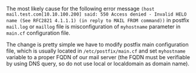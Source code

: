 The most likely cause for the following error message ``` (host mail.test.com[10.10.100.200] said: 550 Access denied - Invalid HELO name (See RFC2821 4.1.1.1) (in reply to MAIL FROM command)) ```
in postfix ```mail.log``` or ```maillog``` file is misconfiguration of ```myhostname``` parameter in ```main.cf``` configuration file.

The change is pretty simple we have to modify postfix main configuration file, which is usually located in ```/etc/postfix/main.cf``` and set ```myhostname``` variable to a proper FQDN of our mail server (the FQDN must be verifiable by using DNS query, so do not use local or localdomain as domain name).  
